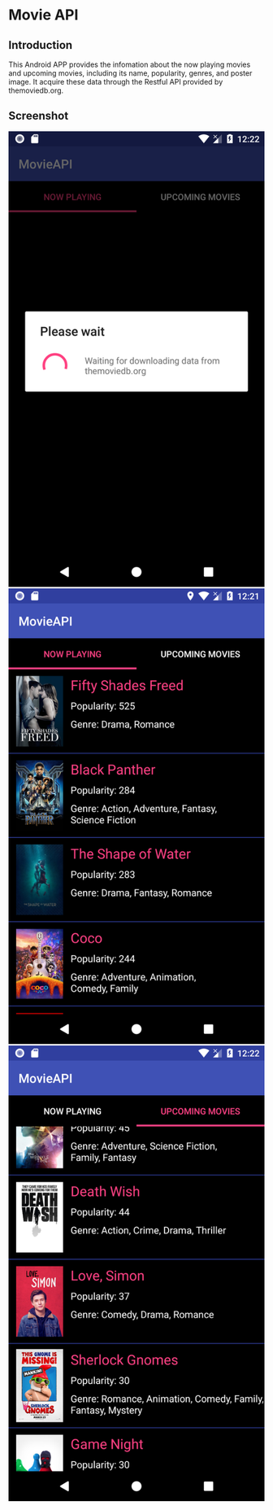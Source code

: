 # Movie API

## Introduction
This Android APP provides the infomation about the now playing movies and upcoming movies, including its name, popularity, genres, and poster image. It acquire these data through the Restful API provided by themoviedb.org.

## Screenshot
![Screenshot1](/Screenshot/1.png) ![Screenshot2](/Screenshot/2.png) ![Screenshot3](/Screenshot/3.png)